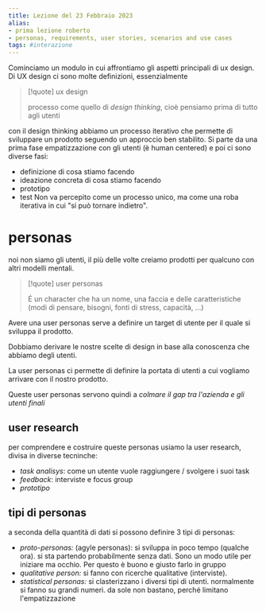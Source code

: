 ```yaml
---
title: Lezione del 23 Febbraio 2023
alias:
- prima lezione roberto
- personas, requirements, user stories, scenarios and use cases
tags: #interazione
---
```

Cominciamo un modulo in cui affrontiamo gli aspetti principali di ux design.
Di UX design ci sono molte definizioni, essenzialmente
> [!quote] ux design
> 
> processo come quello di *design thinking*, cioè pensiamo prima di tutto agli utenti

con il design thinking abbiamo un processo iterativo che permette di sviluppare un prodotto seguendo un approccio ben stabilito. Si parte da una prima fase empatizzazione con gli utenti (è human centered) e poi ci sono diverse fasi:
- definizione di cosa stiamo facendo
- ideazione concreta di cosa stiamo facendo
- prototipo
- test
Non va percepito come un processo unico, ma come una roba iterativa in cui "si può tornare indietro".
# personas
noi non siamo gli utenti, il più delle volte creiamo prodotti per qualcuno con altri modelli mentali.
> [!quote] user personas
> 
> É un character che ha un nome, una faccia e delle caratteristiche (modi di pensare, bisogni, fonti di stress, capacità, ...)

Avere una user personas serve a definire un target di utente per il quale si sviluppa il prodotto. 

Dobbiamo derivare le nostre scelte di design in base alla conoscenza che abbiamo degli utenti.

La user personas ci permette di definire la portata di utenti a cui vogliamo arrivare con il nostro prodotto.

Queste user personas servono quindi a *colmare il gap tra l'azienda e gli utenti finali*

## user research
per comprendere e costruire queste personas usiamo la user research, divisa in diverse tecninche:
- *task analisys*: come un utente vuole raggiungere / svolgere i suoi task
- *feedback*: interviste e focus group
- *prototipo*

## tipi di personas
a seconda della quantità di dati si possono definire 3 tipi di personas:
- *proto-personas:* (agyle personas): si sviluppa in poco tempo (qualche ora). si sta partendo probabilmente senza dati. Sono un modo utile per iniziare ma occhio. Per questo è buono e giusto farlo in gruppo
- *qualitative person:* si fanno con ricerche qualitative (interviste).
- *statistical personas:* si clasterizzano i diversi tipi di utenti. normalmente si fanno su grandi numeri. da sole non bastano, perché limitano l'empatizzazione

